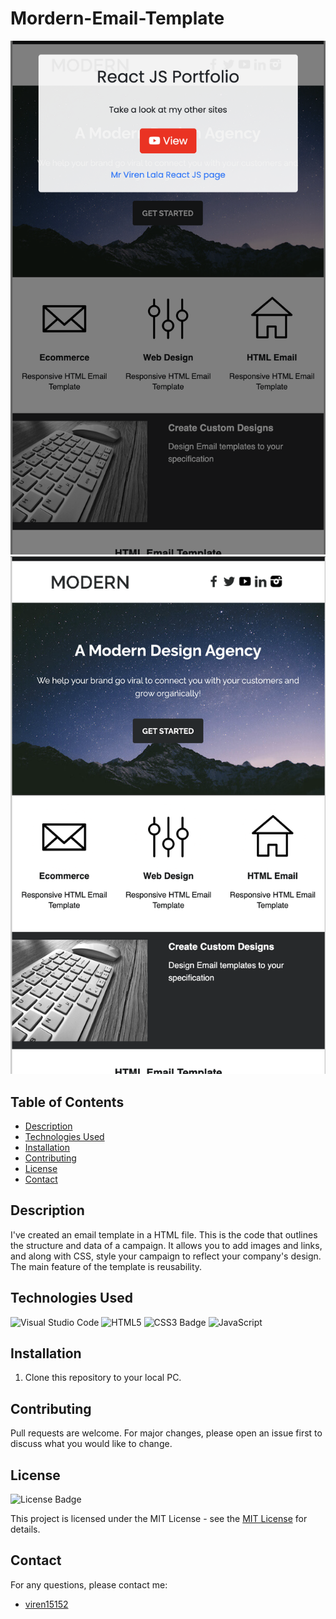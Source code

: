 # Mordern-Email-Template

![alt text](<img/Screenshot 2024-11-21 at 10.33.19.png>)
![alt text](<img/Screenshot 2024-11-21 at 10.33.23.png>)

## Table of Contents

* [Description](#description)
* [Technologies Used](#technologies-used)
* [Installation](#installation)
* [Contributing](#contributing)
* [License](#license)
* [Contact](#contact)


## Description

 I've created an email template in a HTML file. This is the code that outlines the structure and data of a campaign. It allows you to add images and links, and along with CSS, style your campaign to reflect your company's design. The main feature of the template is reusability.

## Technologies Used

![Visual Studio Code](https://img.shields.io/badge/Visual%20Studio%20Code-0078d7.svg?style=for-the-badge&logo=visual-studio-code&logoColor=white)
![HTML5](https://img.shields.io/badge/HTML5-E34F26?style=for-the-badge&logo=html5&logoColor=white)
![CSS3 Badge](https://img.shields.io/badge/CSS3-1572B6?logo=css3&logoColor=fff&style=for-the-badge)
![JavaScript](https://img.shields.io/badge/javascript-%23323330.svg?style=for-the-badge&logo=javascript&logoColor=%23F7DF1E)


## Installation

1. Clone this repository to your local PC.<br>

## Contributing

Pull requests are welcome. For major changes, please open an issue first
to discuss what you would like to change.


## License

![License Badge](https://img.shields.io/badge/License-MIT-yellow.svg)

This project is licensed under the MIT License - see the [MIT License](https://opensource.org/licenses/MIT) for details.


## Contact

For any questions, please contact me:

  - [viren15152](https://github.com/viren15152)
